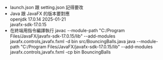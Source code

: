 * launch.json 跟 setting.json 記得要改
* Java 跟 JavaFX 的版本要對應  
  openjdk 17.0.14 2025-01-21  
  javafx-sdk-17.0.15
* 在終端用指令編譯執行
  javac --module-path "C:/Program Files/JavaFX/javafx-sdk-17.0.15/lib" --add-modules javafx.controls,javafx.fxml -d bin src/BouncingBalls.java
  java --module-path "C:/Program Files/JavaFX/javafx-sdk-17.0.15/lib" --add-modules javafx.controls,javafx.fxml -cp bin BouncingBalls
